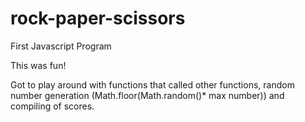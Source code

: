 # rock-paper-scissors
First Javascript Program

This was fun!

Got to play around with functions that called other functions, random number
generation (Math.floor(Math.random()* max number)) and compiling of scores.
